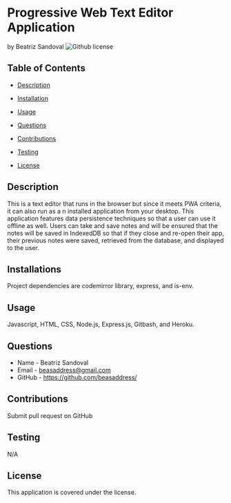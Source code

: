 # Progressive Web Text Editor Application
by Beatriz Sandoval ![Github license](https://img.shields.io/badge/license--yellowgreen.svg)

## Table of Contents

* [Description](#description)

* [Installation](#installations)

* [Usage](#usage)

* [Questions](#questions)

* [Contributions](#contributions)

* [Testing](#testing)

* [License](#license)


## Description
This is a text editor that runs in the browser but since it meets PWA criteria, it can also run as a n installed application from your desktop. This application features data persistence techniques so that a user can use it offline as well. Users can take and save notes and will be ensured that the notes will be saved in IndexedDB so that if they close and re-open their app, their previous notes were saved, retrieved from the database, and displayed to the user. 

## Installations
Project dependencies are codemirror library, express, and is-env.

## Usage
Javascript, HTML, CSS, Node.js, Express.js, Gitbash, and Heroku.

## Questions 
* Name - Beatriz Sandoval
* Email - beasaddress@gmail.com
* GitHub - https://github.com/beasaddress/

## Contributions
Submit pull request on GitHub

## Testing
N/A

## License
This application is covered under the  license.